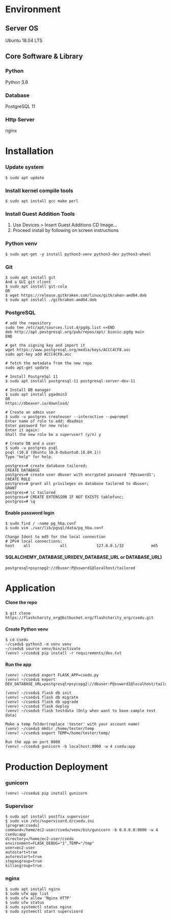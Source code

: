 # Environment
## Server OS
Ubuntu 18.04 LTS
## Core Software & Library
### Python
Python 3.6
### Database
PostgreSQL 11
### Http Server
nginx

# Installation
### Update system
```
$ sudo apt update

```
### Install kernel compile tools
```
$ sudo apt install gcc make perl
```
### Install Guest Addition Tools
1. Use Devices >  Insert Guest Additions CD Image...
2. Proceed install by following on screen instructions
### Python venv
```
$ sudo apt-get -y install python3-venv python3-dev python3-wheel
```
### Git
```
$ sudo apt install git
And a GUI git client
$ sudo apt install git-cola
OR
$ wget https://release.gitkraken.com/linux/gitkraken-amd64.deb
$ sudo apt install ./gitkraken-amd64.deb
```
### PostgreSQL
```
# add the repository
sudo tee /etc/apt/sources.list.d/pgdg.list <<END
deb http://apt.postgresql.org/pub/repos/apt/ bionic-pgdg main
END

# get the signing key and import it
wget https://www.postgresql.org/media/keys/ACCC4CF8.asc
sudo apt-key add ACCC4CF8.asc

# fetch the metadata from the new repo
sudo apt-get update

# Install PostgreSql 11
$ sudo apt install postgresql-11 postgresql-server-dev-11

# Install DB manager
$ sudo apt install pgadmin3
OR
https://dbeaver.io/download/ 

# Create an admin user
$ sudo -u postgres createuser --interactive --pwprompt
Enter name of role to add: dbadmin
Enter password for new role: 
Enter it again: 
Shall the new role be a superuser? (y/n) y

# Create DB and a user
$ sudo -u postgres psql
psql (10.8 (Ubuntu 10.8-0ubuntu0.18.04.1))
Type "help" for help.

postgres=# create database tailored;
CREATE DATABASE
postgres=# create user dbuser with encrypted password 'P@ssword1';
CREATE ROLE
postgres=# grant all privileges on database tailored to dbuser;
GRANT
postgres=# \c tailored
postgres=# CREATE EXTENSION IF NOT EXISTS tablefunc;
postgres=# \q
```
#### Enable password login
```
$ sudo find / -name pg_hba.conf
$ sudo vim ./var/lib/pgsql/data/pg_hba.conf

Change Ident to md5 for the local connection
# IPv4 local connections:
host    all             all             127.0.0.1/32            md5
```
#### SQLALCHEMY_DATABASE_URI(DEV_DATABASE_URL or DATABASE_URL) 
```
postgresql+psycopg2://dbuser:P@ssword1@localhost/tailored
```
# Application
#### Clone the repo
```
$ git clone https://flashcharity_org@bitbucket.org/flashcharity_org/csedu.git
```
#### Create Python venv
```
$ cd csedu
~/csedu$ python3 -m venv venv
~/csedu$ source venv/bin/activate
(venv) ~/csedu$ pip install -r requirements/dev.txt
```
#### Run the app
```
(venv) ~/csedu$ export FLASK_APP=csedu.py
(venv) ~/csedu$ export DEV_DATABASE_URL=postgresql+psycopg2://dbuser:P@ssword1@localhost/tailored

(venv) ~/csedu$ flask db init
(venv) ~/csedu$ flask db migrate
(venv) ~/csedu$ flask db upgrade
(venv) ~/csedu$ flask deploy
(venv) ~/csedu$ flask testdata (Only when want to have sample test data)

Make a temp folder(replace 'tester' with your account name)
(venv) ~/csedu$ mkdir /home/tester/temp
(venv) ~/csedu$ export TEMP=/home/tester/temp/

Run the app on port 8000
(venv) ~/csedu$ gunicorn -b localhost:8000 -w 4 csedu:app
```
# Production Deployment
### gunicorn
```
(venv) ~/csedu$ pip install gunicorn
```
### Supervisor
```
$ sudo apt install postfix supervisor
$ sudo vim /etc/supervisord.d/csedu.ini
[program:csedu]
command=/home/ec2-user/csedu/venv/bin/gunicorn -b 0.0.0.0:8000 -w 4 csedu:app
directory=/home/ec2-user/csedu
environment=FLASK_DEBUG="1",TEMP="/tmp"
user=ec2-user
autostart=true
autorestart=true
stopasgroup=true
killasgroup=true

```
### nginx
```
$ sudo apt install nginx
$ sudo ufw app list
$ sudo ufw allow 'Nginx HTTP'
$ sudo ufw status
$ sudo systemctl status nginx
$ sudo systemctl start supervisord
```
